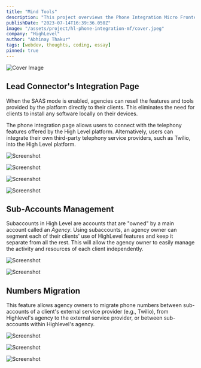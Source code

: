 ```yaml
---
title: "Mind Tools"
description: "This project overviews the Phone Integration Micro Frontend, a self-contained HighLevel web app built on micro frontend architecture, managing telephony integrations and subaccounts management functionality for an Agency."
publishDate: "2023-07-14T16:39:36.050Z"
image: "/assets/project/hl-phone-integration-mf/cover.jpeg"
company: "HighLevel"
author: "Abhinay Thakur"
tags: [webdev, thoughts, coding, essay]
pinned: true
---
```


![Cover Image](/assets/project/hl-phone-integration-mf/cover.jpeg)

## Lead Connector's Integration Page

When the SAAS mode is enabled, agencies can resell the features and tools provided by the platform directly to their clients. This eliminates the need for clients to install any software locally on their devices.

The phone integration page allows users to connect with the telephony features offered by the High Level platform. Alternatively, users can integrate their own third-party telephony service providers, such as Twilio, into the High Level platform.

<p><img src="/assets/project/hl-phone-integration-mf/ss1.png" alt="Screenshot" class="project-screenshot"/></p>

<p><img src="/assets/project/hl-phone-integration-mf/ss2.png" alt="Screenshot" class="project-screenshot"/></p>

<p><img src="/assets/project/hl-phone-integration-mf/ss3.png" alt="Screenshot" class="project-screenshot"/></p>

<p><img src="/assets/project/hl-phone-integration-mf/ss4.png" alt="Screenshot" class="project-screenshot"/></p>

## Sub-Accounts Management

Subaccounts in High Level are accounts that are "owned" by a main account called an _Agency_. Using subaccounts, an agency owner can segment each of their clients' use of HighLevel features and keep it separate from all the rest. This will allow the agency owner to easily manage the activity and resources of each client independently.

<p><img src="/assets/project/hl-phone-integration-mf/ss5.png" alt="Screenshot" class="project-screenshot"/></p>

<p><img src="/assets/project/hl-phone-integration-mf/ss6.png" alt="Screenshot" class="project-screenshot"/></p>

## Numbers Migration

This feature allows agency owners to migrate phone numbers between sub-accounts of a client's external service provider (e.g., Twilio), from Highlevel's agency to the external service provider, or between sub-accounts within Highlevel's agency.

<p><img src="/assets/project/hl-phone-integration-mf/ss7.png" alt="Screenshot" class="project-screenshot"/></p>

<p><img src="/assets/project/hl-phone-integration-mf/ss8.png" alt="Screenshot" class="project-screenshot"/></p>

<p><img src="/assets/project/hl-phone-integration-mf/ss9.png" alt="Screenshot" class="project-screenshot"/></p>
